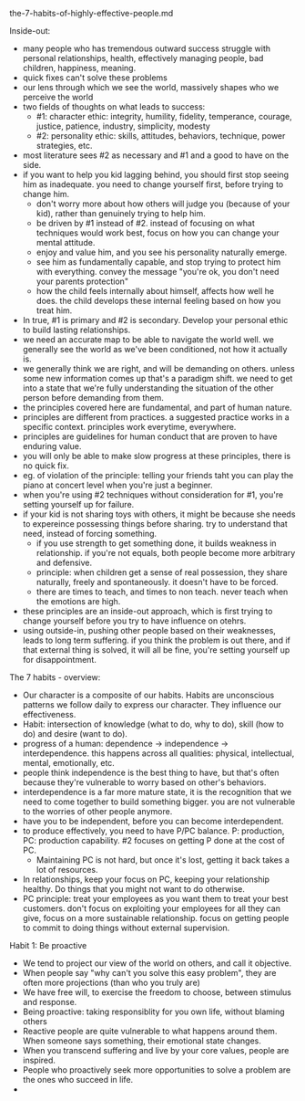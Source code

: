 the-7-habits-of-highly-effective-people.md

Inside-out:
- many people who has tremendous outward success struggle with personal relationships, health, effectively managing people, bad children, happiness, meaning.
- quick fixes can't solve these problems
- our lens through which we see the world, massively shapes who we perceive the world
- two fields of thoughts on what leads to success:
	- #1: character ethic: integrity, humility, fidelity, temperance, courage, justice, patience, industry, simplicity, modesty
	- #2: personality ethic: skills, attitudes, behaviors, technique, power strategies, etc.
- most literature sees #2 as necessary and #1 and a good to have on the side. 
- if you want to help you kid lagging behind, you should first stop seeing him as inadequate. you need to change yourself first, before trying to change him. 
	- don't worry more about how others will judge you (because of your kid), rather than genuinely trying to help him. 
	- be driven by #1 instead of #2. instead of focusing on what techniques would work best, focus on how you can change your mental attitude. 
	- enjoy and value him, and you see his personality naturally emerge. 
	- see him as fundamentally capable, and stop trying to protect him with everything. convey the message "you're ok, you don't need your parents protection"
	- how the child feels internally about himself, affects how well he does. the child develops these internal feeling based on how you treat him.
- In true, #1 is primary and #2 is secondary. Develop your personal ethic to build lasting relationships.
- we need an accurate map to be able to navigate the world well. we generally see the world as we've been conditioned, not how it actually is. 
- we generally think we are right, and will be demanding on others. unless some new information comes up that's a paradigm shift. we need to get into a state that we're fully understanding the situation of the other person before demanding from them.
- the principles covered here are fundamental, and part of human nature. 
- principles are different from practices. a suggested practice works in a specific context. principles work everytime, everywhere. 
- principles are guidelines for human conduct that are proven to have enduring value. 
- you will only be able to make slow progress at these principles, there is no quick fix.
- eg. of violation of the principle: telling your friends taht you can play the piano at concert level when you're just a beginner. 
- when you're using #2 techniques without consideration for #1, you're setting yourself up for failure. 
- if your kid is not sharing toys with others, it might be because she needs to expereince possessing things before sharing. try to understand that need, instead of forcing something.
	- if you use strength to get something done, it builds weakness in relationship. if you're not equals, both people become more arbitrary and defensive. 
	- principle: when children get a sense of real possession, they share naturally, freely and spontaneously. it doesn't have to be forced. 
	- there are times to teach, and times to non teach. never teach when the emotions are high.
- these principles are an inside-out approach, which is first trying to change yourself before you try to have influence on otehrs. 
- using outside-in, pushing other people based on their weaknesses, leads to long term suffering. if you think the problem is out there, and if that external thing is solved, it will all be fine, you're setting yourself up for disappointment. 

The 7 habits - overview:
- Our character is a composite of our habits. Habits are unconscious patterns we follow daily to express our character. They influence our effectiveness. 
- Habit: intersection of knowledge (what to do, why to do), skill (how to do) and desire (want to do). 
- progress of a human: dependence -> independence -> interdependence. this happens across all qualities: physical, intellectual, mental, emotionally, etc.
- people think independence is the best thing to have, but that's often because they're vulnerable to worry based on other's behaviors. 
- interdependence is a far more mature state, it is the recognition that we need to come together to build something bigger. you are not vulnerable to the worries of other people anymore. 
- have you to be independent, before you can become interdependent. 
- to produce effectively, you need to have P/PC balance. P: production, PC: production capability. #2 focuses on getting P done at the cost of PC.
	- Maintaining PC is not hard, but once it's lost, getting it back takes a lot of resources. 
- In relationships, keep your focus on PC, keeping your relationship healthy. Do things that you might not want to do otherwise.
- PC principle: treat your employees as you want them to treat your best customers. don't focus on exploiting your employees for all they can give, focus on a more sustainable relationship. focus on getting people to commit to doing things without external supervision. 

Habit 1: Be proactive
- We tend to project our view of the world on others, and call it objective.
- When people say "why can't you solve this easy problem", they are often more projections (than who you truly are)
- We have free will, to exercise the freedom to choose, between stimulus and response.
- Being proactive: taking responsiblity for you own life, without blaming others
- Reactive people are quite vulnerable to what happens around them. When someone says something, their emotional state changes. 
- When you transcend suffering and live by your core values, people are inspired. 
- People who proactively seek more opportunities to solve a problem are the ones who succeed in life. 
- 









































